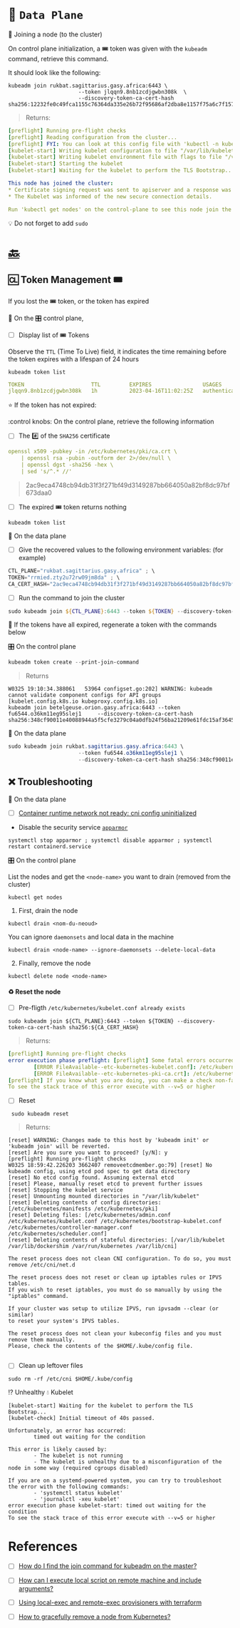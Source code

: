 # :abacus: `Data Plane` 

:round_pushpin: Joining a node (to the cluster)

On control plane initialization, a :tickets: token was given with the `kubeadm` command, retrieve this command.

It should look like the following:

```
kubeadm join rukbat.sagittarius.gasy.africa:6443 \
                      --token jlqqn9.8nb1zcdjgwbn308k  \
                      --discovery-token-ca-cert-hash sha256:12232fe0c49fca1155c76364da335e26b72f95686af2dba8e1157f75a6c7f157 
```
> Returns:
```yaml
[preflight] Running pre-flight checks
[preflight] Reading configuration from the cluster...
[preflight] FYI: You can look at this config file with 'kubectl -n kube-system get cm kubeadm-config -o yaml'
[kubelet-start] Writing kubelet configuration to file "/var/lib/kubelet/config.yaml"
[kubelet-start] Writing kubelet environment file with flags to file "/var/lib/kubelet/kubeadm-flags.env"
[kubelet-start] Starting the kubelet
[kubelet-start] Waiting for the kubelet to perform the TLS Bootstrap...

This node has joined the cluster:
* Certificate signing request was sent to apiserver and a response was received.
* The Kubelet was informed of the new secure connection details.

Run 'kubectl get nodes' on the control-plane to see this node join the cluster.

```

:bulb: Do not forget to add `sudo` 

# [:back:](../README.md#abacus-data-plane)


## :cl: Token Management :tickets:

If you lost the :tickets: token, or the token has expired

:round_pushpin: On the :control_knobs: control plane,

- [ ] Display list of :tickets: Tokens

Observe the `TTL` (Time To Live) field, it indicates the time remaining before the token expires with a lifespan of 24 hours

```
kubeadm token list
```
```yaml
TOKEN                     TTL         EXPIRES                USAGES                   DESCRIPTION                                                EXTRA GROUPS
jlqqn9.8nb1zcdjgwbn308k   1h          2023-04-16T11:02:25Z   authentication,signing   The default bootstrap token generated by 'kubeadm init'.   system:bootstrappers:kubeadm:default-node-token
```

:star: If the token has not expired:

:control knobs: On the control plane, retrieve the following information

- [ ] The :hash: of the `SHA256` certificate

```yaml
openssl x509 -pubkey -in /etc/kubernetes/pki/ca.crt \
    | openssl rsa -pubin -outform der 2>/dev/null \
    | openssl dgst -sha256 -hex \
    | sed 's/^.* //'
```
> 2ac9eca4748cb94db31f3f271bf49d3149287bb664050a82bf8dc97bf673daa0

- [ ] The expired :tickets: token returns nothing

```
kubeadm token list
```

:abacus: On the data plane

- [ ] Give the recovered values to the following environment variables: (for example)

```powershell
CTL_PLANE="rukbat.sagittarius.gasy.africa" ; \
TOKEN="rrmied.zty2u72rw09jm8da" ; \
CA_CERT_HASH="2ac9eca4748cb94db31f3f271bf49d3149287bb664050a82bf8dc97bf673daa0"
```

- [ ] Run the command to join the cluster

```powershell
sudo kubeadm join ${CTL_PLANE}:6443 --token ${TOKEN} --discovery-token-ca-cert-hash sha256:${CA_CERT_HASH}
```

:round_pushpin: If the tokens have all expired, regenerate a token with the commands below

:control_knobs: On the control plane 

```powershell
kubeadm token create --print-join-command
```
> Returns
```
W0325 19:10:34.388061   53964 configset.go:202] WARNING: kubeadm cannot validate component configs for API groups [kubelet.config.k8s.io kubeproxy.config.k8s.io]
kubeadm join betelgeuse.orion.gasy.africa:6443 --token fu6544.o36km11eg95slej1     --discovery-token-ca-cert-hash sha256:348cf90011e40088944a5f5cfe3279c04a0dfb24f56ba21209e61fdc15af3645
```

:abacus: On the data plane

```powershell
sudo kubeadm join rukbat.sagittarius.gasy.africa:6443 \
                      --token fu6544.o36km11eg95slej1 \
                      --discovery-token-ca-cert-hash sha256:348cf90011e40088944a5f5cfe3279c04a0dfb24f56ba21209e61fdc15af3645 
```

## :x: Troubleshooting

:abacus: On the data plane

- [ ] [Container runtime network not ready: cni config uninitialized](https://stackoverflow.com/questions/49112336/container-runtime-network-not-ready-cni-config-uninitialized)

* Disable the security service [`apparmor`]([https://www.apparmor.net/](https://kubernetes.io/docs/tutorials/security/apparmor/))

```
systemctl stop apparmor ; systemctl disable apparmor ; systemctl restart containerd.service
```

:control_knobs: On the control plane 

List the nodes and get the `<node-name>` you want to drain (removed from the cluster)

```
kubectl get nodes
```

1) First, drain the node

```
kubectl drain <nom-du-neoud>
```

You can ignore `daemonsets` and local data in the machine

```
kubectl drain <node-name> --ignore-daemonsets --delete-local-data
```
  
2) Finally, remove the node

```
kubectl delete node <node-name>
```
  
#### :recycle: Reset the node 

- [ ] Pre-fligth `/etc/kubernetes/kubelet.conf already exists`
    
```
sudo kubeadm join ${CTL_PLANE}:6443 --token ${TOKEN} --discovery-token-ca-cert-hash sha256:${CA_CERT_HASH}
```
> Returns:
```yaml
[preflight] Running pre-flight checks
error execution phase preflight: [preflight] Some fatal errors occurred:
        [ERROR FileAvailable--etc-kubernetes-kubelet.conf]: /etc/kubernetes/kubelet.conf already exists
        [ERROR FileAvailable--etc-kubernetes-pki-ca.crt]: /etc/kubernetes/pki/ca.crt already exists
[preflight] If you know what you are doing, you can make a check non-fatal with `--ignore-preflight-errors=...`
To see the stack trace of this error execute with --v=5 or higher
```

- [ ] Reset
    
```
 sudo kubeadm reset
```
> Returns:
```
[reset] WARNING: Changes made to this host by 'kubeadm init' or 'kubeadm join' will be reverted.
[reset] Are you sure you want to proceed? [y/N]: y
[preflight] Running pre-flight checks
W0325 18:59:42.226203 3662407 removeetcdmember.go:79] [reset] No kubeadm config, using etcd pod spec to get data directory
[reset] No etcd config found. Assuming external etcd
[reset] Please, manually reset etcd to prevent further issues
[reset] Stopping the kubelet service
[reset] Unmounting mounted directories in "/var/lib/kubelet"
[reset] Deleting contents of config directories: [/etc/kubernetes/manifests /etc/kubernetes/pki]
[reset] Deleting files: [/etc/kubernetes/admin.conf /etc/kubernetes/kubelet.conf /etc/kubernetes/bootstrap-kubelet.conf /etc/kubernetes/controller-manager.conf /etc/kubernetes/scheduler.conf]
[reset] Deleting contents of stateful directories: [/var/lib/kubelet /var/lib/dockershim /var/run/kubernetes /var/lib/cni]

The reset process does not clean CNI configuration. To do so, you must remove /etc/cni/net.d

The reset process does not reset or clean up iptables rules or IPVS tables.
If you wish to reset iptables, you must do so manually by using the "iptables" command.

If your cluster was setup to utilize IPVS, run ipvsadm --clear (or similar)
to reset your system's IPVS tables.

The reset process does not clean your kubeconfig files and you must remove them manually.
Please, check the contents of the $HOME/.kube/config file.
  
```
  
- [ ] Clean up leftover files

```
sudo rm -rf /etc/cni $HOME/.kube/config
```
  
:interrobang: Unhealthy :droplet: Kubelet
    
```
[kubelet-start] Waiting for the kubelet to perform the TLS Bootstrap...
[kubelet-check] Initial timeout of 40s passed.

Unfortunately, an error has occurred:
        timed out waiting for the condition

This error is likely caused by:
        - The kubelet is not running
        - The kubelet is unhealthy due to a misconfiguration of the node in some way (required cgroups disabled)

If you are on a systemd-powered system, you can try to troubleshoot the error with the following commands:
        - 'systemctl status kubelet'
        - 'journalctl -xeu kubelet'
error execution phase kubelet-start: timed out waiting for the condition
To see the stack trace of this error execute with --v=5 or higher
```
    
# References

- [ ] [How do I find the join command for kubeadm on the master?](https://stackoverflow.com/questions/51126164/how-do-i-find-the-join-command-for-kubeadm-on-the-master)
- [ ] [How can I execute local script on remote machine and include arguments?](https://unix.stackexchange.com/questions/87405/how-can-i-execute-local-script-on-remote-machine-and-include-arguments)
- [ ] [Using local-exec and remote-exec provisioners with terraform](https://sdorsett.github.io/post/2018-12-26-using-local-exec-and-remote-exec-provisioners-with-terraform/)
- [ ] [How to gracefully remove a node from Kubernetes?](https://stackoverflow.com/questions/35757620/how-to-gracefully-remove-a-node-from-kubernetes)

